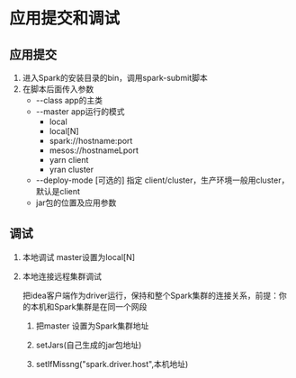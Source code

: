 # 应用提交和调试

## 应用提交

1. 进入Spark的安装目录的bin，调用spark-submit脚本
2. 在脚本后面传入参数
   - --class app的主类
   - --master app运行的模式
     - local
     - local[N]
     - spark://hostname:port
     - mesos://hostnameLport
     - yarn client
     - yran cluster
   - --deploy-mode [可选的] 指定 client/cluster，生产环境一般用cluster，默认是client
   - jar包的位置及应用参数

## 调试

1. 本地调试 master设置为local[N]

2. 本地连接远程集群调试

   把idea客户端作为driver运行，保持和整个Spark集群的连接关系，前提：你的本机和Spark集群是在同一个网段

   1. 把master 设置为Spark集群地址

   2. setJars(自己生成的jar包地址)

   3. setIfMissng("spark.driver.host",本机地址)